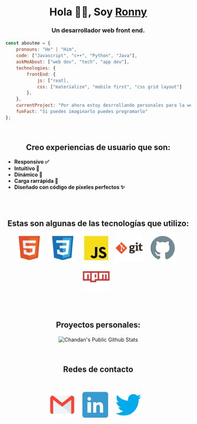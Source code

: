 <h1 align="center"> Hola 👋🏽, Soy <a href="https://ronny-minda.github.io/">Ronny</a></h1>

<h3 align="center">
    Un desarrollador web front end.
</h3>

```javascript
const aboutme = {
    pronouns: "He" | "Him",
    code: ["Javascript", "c++", "Python", "Java"],
    askMeAbout: ["web dev", "tech", "app dev"],
    technologies: {
        frontEnd: {
            js: ["reat],
            css: ["materialize", "mobile first", "css grid layout"]
        },
    },
    currentProject: "Por ahora estoy desrrollando personales para la web para.",
    funFact: "Si puedes imaginarlo puedes programarlo"
};
```

<br/>
<h2 align="center">
    Creo experiencias de usuario que son:
</h2>

- **Responsivo ✅**
- **Intuitivo 🤩**
- **Dinámico 🧬**
- **Carga rarrápida 🚀**
- **Diseñado con código de píxeles perfectos ✨**


<br/>
<br/>


<h2 align="center">
    Estas son algunas de las tecnologías que utilizo:
</h2>
<p align="center">
<code><img height="75" src="./assets/html.png"></code> &nbsp;&nbsp;
<code><img height="75" src="./assets/css.png"></code> &nbsp;&nbsp;
<code><img height="75" src="./assets/js.png"></code> &nbsp;&nbsp;
<code><img height="75" src="./assets/git.png"></code> &nbsp;&nbsp;
<code><img height="75" src="./assets/github.png"></code> &nbsp;&nbsp;
<code><img height="75" src="./assets/npm.png"></code> &nbsp;&nbsp;
</p>

<br/>

<br/>

<h2 align="center">
    Proyectos personales:
</h2>

<p align="center">
<img align="center" src="https://github-readme-stats.vercel.app/api?username=ronny-minda&show_icons=true&title_color=fff&icon_color=109eff&text_color=9f9f9f&bg_color=151515" alt="Chandan's Public Github Stats">
</p>  

<br/>

<h2 align="center">
  Redes de contacto
</h2>
<br/>
<p align="center">
 <a href="mailto:ronny.michael.minda.vera@gmail.com"><img src="./assets/gmail.png" width="70px" alt="mail"></a> &nbsp; &nbsp;
 <a href="#"><img src="./assets/linkedin.png" width="70px" alt="mail"></a> &nbsp; &nbsp;
  <a href="https://twitter.com/MichaelMinda7"><img src="./assets/Twitter.png" width="70px" alt="LinkedIn"></a> &nbsp; &nbsp;
</p>
